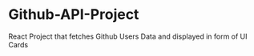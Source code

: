 # Github-API-Project
React Project that fetches Github Users Data and displayed in form of  UI Cards

